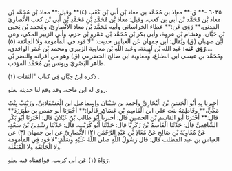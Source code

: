 ٦٠٣٥ -** ق:** معاذ بن مُحَمَّد بن معاذ بْن أَبي بْن كَعْب (٤)** وقيل:** معاذ بْن مُحَمَّد بْن معاذ بْن مُحَمَّد بْن أَبي بن كعب، وقيل: معاذ بْن مُحَمَّدِ بْنِ مُحَمَّدِ بْنِ أَبي بْن كعب الأَنْصارِيّ المدني.** رَوَى عَن:** عطاء الخراساني وأبيه مُحَمَّد بْن معاذ الأَنْصارِيّ، ومُحمد بْن يَحيى بْن حَبَّان، وهشام بْن عروة، وأبي بكر بْن مُحَمَّد بْن عَمْرو بْن حزم، وأبي الزبير المكي، وعن ابْن صهبان (ق) ويُقال: ابن جمهان عَن العباس حديث: "لا قود في المأمومة ولا الجائفة (٥) ....**رَوَى عَنه:** عَبد الله بْن لَهِيعَة، وعَبد اللَّهِ بْن معاوية الزبيري ومحمد بْن عُمَر الواقدي، ومُحَمَّد بن عيسى ابن الطباع، ومعاوية ابن صالح الحضرمي (ق) وهو من أقرانه والنضر بْن طاهر البَصْرِيّ ويونس بْن مُحَمَّد المؤدب.

ذكره ابنُ حِبَّان فِي كتاب "الثقات (١) .

روى له ابن ماجه، وقد وقع لنا حديثه بعلو.

أخبرنا بِهِ أَبُو الْحَسَنِ بْنُ الْبُخَارِيِّ وأحمد بن شَيْبَانَ وإسماعيل ابن الْعَسْقَلانِيِّ، وزَيْنَبُ بِنْتُ مَكِّيٍّ،** وفَاطِمَةُ بنت علي ابن الْقَاسِمِ بْنِ عَسَاكِرٍ قَالُوا:** أَخْبَرَنَا أبو حفص بن طَبَرْزَذَ** قال:** أَخْبَرَنَا أبو القاسم بْن الحصين قال: أخبرنا أَبُو طالب بْنُ غَيْلانَ قال: أَخْبَرَنَا أَبُو بَكْرٍ الشَّافِعِيُّ قال: حَدَّثَنَا الْقَاسِمُ بْنُ زَكَرِيَّا قال: حَدَّثَنَا أَبُو كُرَيْبٍ، قال: حَدَّثَنَا رِشْدِينُ بْنُ سَعْدٍ، عَنْ مُعَاوِيَةَ بْنِ صَالِحٍ عَنْ مُعَاذِ بْنِ عَبْدِ الرَّحْمَنِ (٢) الأَنْصارِيّ عن ابن جمهان (٣) عن العباس بن عبد المطلب قال: قال رَسُولُ اللَّهِ صلى اللَّهُ عَلَيْهِ وسَلَّمَ:"لا قود فِي المأمومة ولا الْجَائِفَةِ ولا الْمُنَقِّلَةِ.

رَوَاهُ (١) عَن أبي كريب، فوافقناه فيه بعلو.